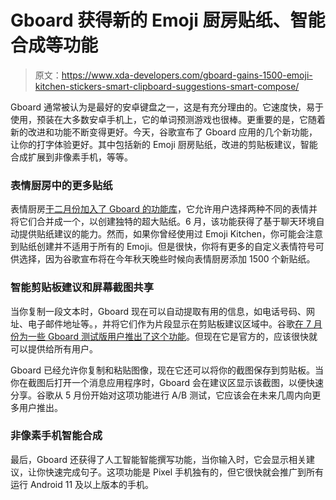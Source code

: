 # Gboard 获得新的 Emoji 厨房贴纸、智能合成等功能

> 原文：<https://www.xda-developers.com/gboard-gains-1500-emoji-kitchen-stickers-smart-clipboard-suggestions-smart-compose/>

Gboard 通常被认为是最好的安卓键盘之一，这是有充分理由的。它速度快，易于使用，预装在大多数安卓手机上，它的单词预测游戏也很棒。更重要的是，它随着新的改进和功能不断变得更好。今天，谷歌宣布了 Gboard 应用的几个新功能，让你的打字体验更好。其中包括新的 Emoji 厨房贴纸，改进的剪贴板建议，智能合成扩展到非像素手机，等等。

### 表情厨房中的更多贴纸

表情厨房[于二月份加入了 Gboard 的功能库](https://www.xda-developers.com/google-emoji-kitchen-custom-emoji/)，它允许用户选择两种不同的表情并将它们合并成一个，以创建独特的超大贴纸。6 月，该功能获得了基于聊天环境自动提供贴纸建议的能力。然而，如果你曾经使用过 Emoji Kitchen，你可能会注意到贴纸创建并不适用于所有的 Emoji。但是很快，你将有更多的自定义表情符号可供选择，因为谷歌宣布将在今年秋天晚些时候向表情厨房添加 1500 个新贴纸。

### 智能剪贴板建议和屏幕截图共享

当你复制一段文本时，Gboard 现在可以自动提取有用的信息，如电话号码、网址、电子邮件地址等。，并将它们作为片段显示在剪贴板建议区域中。谷歌[在 7 月份为一些 Gboard 测试版用户推出了这个功能](https://www.xda-developers.com/gboard-smarter-clipboard-suggestions/)。但现在它是官方的，应该很快就可以提供给所有用户。

Gboard 已经允许你复制和粘贴图像，现在它还可以将你的截图保存到剪贴板。当你在截图后打开一个消息应用程序时，Gboard 会在建议区显示该截图，以便快速分享。谷歌从 5 月份开始对这项功能进行 A/B 测试，它应该会在未来几周内向更多用户推出。

### 非像素手机智能合成

最后，Gboard 还获得了人工智能智能撰写功能，当你输入时，它会显示相关建议，让你快速完成句子。这项功能是 Pixel 手机独有的，但它很快就会推广到所有运行 Android 11 及以上版本的手机。